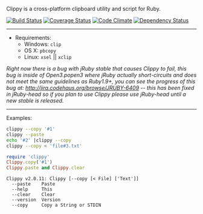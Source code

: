 Clippy is a  cross-platform clipboard utility and script for Ruby.

[![Build Status](https://travis-ci.org/envygeeks/clippy.png?branch=master)](https://travis-ci.org/envygeeks/clippy) [![Coverage Status](https://coveralls.io/repos/envygeeks/clippy/badge.png?branch=master)](https://coveralls.io/r/envygeeks/clippy) [![Code Climate](https://codeclimate.com/github/envygeeks/clippy.png)](https://codeclimate.com/github/envygeeks/clippy) [![Dependency Status](https://gemnasium.com/envygeeks/clippy.png)](https://gemnasium.com/envygeeks/clippy)

---
* Requirements:
  * Windows: `clip`
  * OS X: `pbcopy`
  * Linux: `xsel` || `xclip`

*Right now there is a bug with jRuby stable that causes Clippy to fail, this bug is inside of Open3.popen3 where jRuby actually short-circuits and does not meet the same guidelines as Ruby1.9+, you can see the progress of this bug at: http://jira.codehaus.org/browse/JRUBY-6409 -- this has been fixed in jRuby-head so if you plan to use Clippy please use jRuby-head until a new stable is released.*

---
Examples:

```bash
clippy --copy '#1'
clippy --paste
echo '#2' |clippy --copy
clippy --copy < 'file#3.txt'
```

```ruby
require 'clippy'
Clippy.copy('#1')
Clippy.paste and Clippy.clear
```

```
Clippy v2.0.11: Clippy [--copy [< File] ['Text']]
  --paste    Paste
  --help     This
  --clear    Clear
  --version  Version
  --copy     Copy a String or STDIN
```
